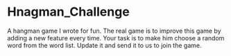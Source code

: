 # Hnagman_Challenge
A hangman game I wrote for fun. The real game is to improve this game by adding a new feature every time. Your task is to make him choose a random word from the word list. Update it and send it to us to join the game. 
